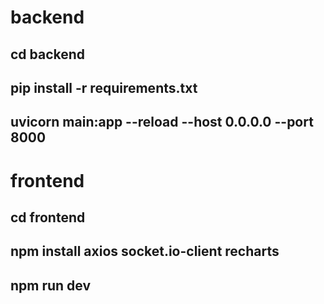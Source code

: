 # backend
## cd backend
## pip install -r requirements.txt
## uvicorn main:app --reload --host 0.0.0.0 --port 8000
# frontend
## cd frontend
## npm install axios socket.io-client recharts
## npm run dev
